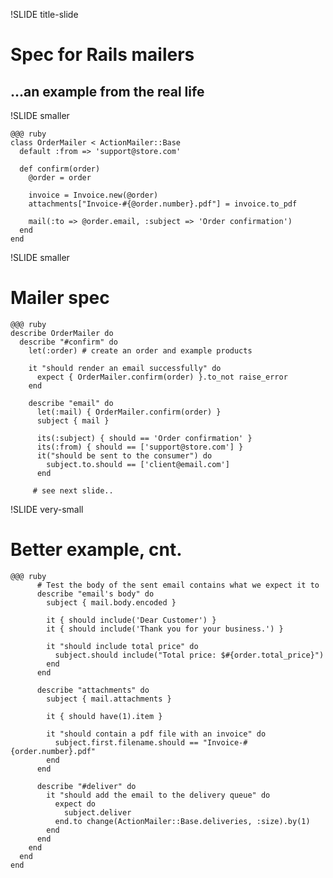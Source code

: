!SLIDE title-slide

# Spec for Rails mailers
## ...an example from the real life

!SLIDE smaller

    @@@ ruby
    class OrderMailer < ActionMailer::Base
      default :from => 'support@store.com'

      def confirm(order)
        @order = order

        invoice = Invoice.new(@order)
        attachments["Invoice-#{@order.number}.pdf"] = invoice.to_pdf

        mail(:to => @order.email, :subject => 'Order confirmation')
      end
    end

!SLIDE smaller

# Mailer spec

    @@@ ruby
    describe OrderMailer do
      describe "#confirm" do
        let(:order) # create an order and example products

        it "should render an email successfully" do
          expect { OrderMailer.confirm(order) }.to_not raise_error
        end

        describe "email" do
          let(:mail) { OrderMailer.confirm(order) }
          subject { mail }

          its(:subject) { should == 'Order confirmation' }
          its(:from) { should == ['support@store.com'] }
          it("should be sent to the consumer") do
            subject.to.should == ['client@email.com']
          end

         # see next slide..

!SLIDE very-small

# Better example, cnt.

    @@@ ruby
          # Test the body of the sent email contains what we expect it to
          describe "email's body" do
            subject { mail.body.encoded }

            it { should include('Dear Customer') }
            it { should include('Thank you for your business.') }

            it "should include total price" do
              subject.should include("Total price: $#{order.total_price}")
            end
          end

          describe "attachments" do
            subject { mail.attachments }

            it { should have(1).item }

            it "should contain a pdf file with an invoice" do
              subject.first.filename.should == "Invoice-#{order.number}.pdf"
            end
          end

          describe "#deliver" do
            it "should add the email to the delivery queue" do
              expect do
                subject.deliver
              end.to change(ActionMailer::Base.deliveries, :size).by(1)
            end
          end
        end
      end
    end

